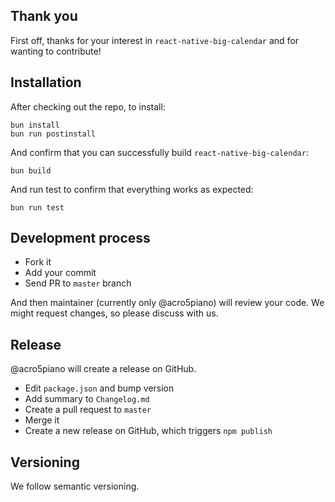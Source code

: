 ## Thank you

First off, thanks for your interest in `react-native-big-calendar` and for wanting to contribute!

## Installation

After checking out the repo, to install:

```
bun install
bun run postinstall
```

And confirm that you can successfully build `react-native-big-calendar`:

```
bun build
```

And run test to confirm that everything works as expected:

```
bun run test
```

## Development process

- Fork it
- Add your commit
- Send PR to `master` branch

And then maintainer (currently only @acro5piano) will review your code. We might request changes, so please discuss with us.

## Release

@acro5piano will create a release on GitHub.

- Edit `package.json` and bump version
- Add summary to `Changelog.md`
- Create a pull request to `master`
- Merge it
- Create a new release on GitHub, which triggers `npm publish`

## Versioning

We follow semantic versioning.
